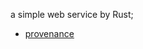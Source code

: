 a simple web service by Rust;

-   [provenance](https://doc.rust-lang.org/book/ch20-00-final-project-a-web-server.html)